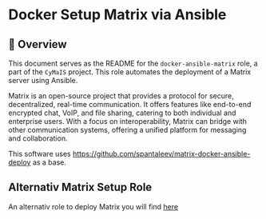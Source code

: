 # Docker Setup Matrix via Ansible

## 📌 Overview

This document serves as the README for the `docker-ansible-matrix` role, a part of the `CyMaIS` project. This role automates the deployment of a Matrix server using Ansible. 

Matrix is an open-source project that provides a protocol for secure, decentralized, real-time communication. It offers features like end-to-end encrypted chat, VoIP, and file sharing, catering to both individual and enterprise users. With a focus on interoperability, Matrix can bridge with other communication systems, offering a unified platform for messaging and collaboration.

This software uses https://github.com/spantaleev/matrix-docker-ansible-deploy as a base. 

##  Alternativ Matrix Setup Role
An alternativ role to deploy Matrix you will find [here](../docker-matrix-compose/)